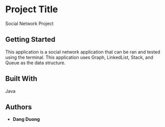 # Project Title

Social Network Project

## Getting Started

This application is a social network application that can be ran and tested using the terminal. This application uses Graph, LinkedList, Stack, and Queue as the data structure.

## Built With

Java

## Authors

- **Dang Duong** 

